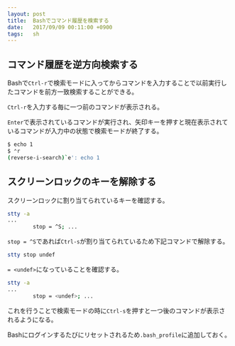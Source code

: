```yaml
---
layout: post
title:  Bashでコマンド履歴を検索する
date:   2017/09/09 00:11:00 +0900
tags:   sh
---
```


## コマンド履歴を逆方向検索する

Bashで`Ctrl-r`で検索モードに入ってからコマンドを入力することで以前実行したコマンドを前方一致検索することができる。

`Ctrl-r`を入力する毎に一つ前のコマンドが表示される。

`Enter`で表示されているコマンドが実行され、矢印キーを押すと現在表示されているコマンドが入力中の状態で検索モードが終了する。

```bash
$ echo 1
$ ⌃r
(reverse-i-search)`e': echo 1
```

## スクリーンロックのキーを解除する

スクリーンロックに割り当てられているキーを確認する。

```bash
stty -a
...
        stop = ^S; ...
```

`stop = ^S`であれば`Ctrl-s`が割り当てられているため下記コマンドで解除する。

```bash
stty stop undef
```

`= <undef>`になっていることを確認する。

```bash
stty -a
...
        stop = <undef>; ...
```

これを行うことで検索モードの時に`Ctrl-s`を押すと一つ後のコマンドが表示されるようになる。

Bashにログインするたびにリセットされるため`.bash_profile`に追加しておく。
